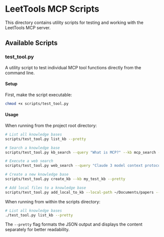 # LeetTools MCP Scripts

This directory contains utility scripts for testing and working with the LeetTools MCP server.

## Available Scripts

### test_tool.py

A utility script to test individual MCP tool functions directly from the command line.

#### Setup

First, make the script executable:

```bash
chmod +x scripts/test_tool.py
```

#### Usage

When running from the project root directory:

```bash
# List all knowledge bases
scripts/test_tool.py list_kb --pretty

# Search a knowledge base
scripts/test_tool.py kb_search --query "What is MCP?" --kb mcp_search --pretty

# Execute a web search
scripts/test_tool.py web_search --query "Claude 3 model context protocol" --max-results 5 --pretty 

# Create a new knowledge base
scripts/test_tool.py create_kb --kb my_test_kb --pretty

# Add local files to a knowledge base
scripts/test_tool.py add_local_to_kb --local-path ~/Documents/papers --kb paper_kb --pretty
```

When running from within the scripts directory:

```bash
# List all knowledge bases
./test_tool.py list_kb --pretty
```

The `--pretty` flag formats the JSON output and displays the content separately for better readability.
